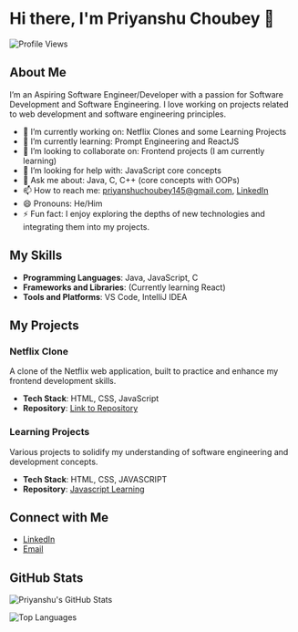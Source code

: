 # Hi there, I'm Priyanshu Choubey 👋

![Profile Views](https://komarev.com/ghpvc/?username=priyanshu-ghub)

## About Me

I’m an Aspiring Software Engineer/Developer with a passion for Software Development and Software Engineering. I love working on projects related to web development and software engineering principles.

- 🔭 I’m currently working on: Netflix Clones and some Learning Projects
- 🌱 I’m currently learning: Prompt Engineering and ReactJS
- 👯 I’m looking to collaborate on: Frontend projects (I am currently learning)
- 🤔 I’m looking for help with: JavaScript core concepts
- 💬 Ask me about: Java, C, C++ (core concepts with OOPs)
- 📫 How to reach me: [priyanshuchoubey145@gmail.com](mailto:priyanshuchoubey145@gmail.com), [LinkedIn](https://www.linkedin.com/in/priyanshu-choubey-170306171/)
- 😄 Pronouns: He/Him
- ⚡ Fun fact: I enjoy exploring the depths of new technologies and integrating them into my projects.

## My Skills

- **Programming Languages**: Java, JavaScript, C
- **Frameworks and Libraries**: (Currently learning React)
- **Tools and Platforms**: VS Code, IntelliJ IDEA

## My Projects

### Netflix Clone

A clone of the Netflix web application, built to practice and enhance my frontend development skills.

- **Tech Stack**: HTML, CSS, JavaScript
- **Repository**: [Link to Repository](#)

### Learning Projects

Various projects to solidify my understanding of software engineering and development concepts.

- **Tech Stack**: HTML, CSS, JAVASCRIPT 
- **Repository**: [Javascript Learning](https://github.com/Priyanshu-ghub/javascript)  

## Connect with Me

- [LinkedIn](https://www.linkedin.com/in/priyanshu-choubey-170306171/)
- [Email](mailto:priyanshuchoubey145@gmail.com)

## GitHub Stats

![Priyanshu's GitHub Stats](https://github-readme-stats.vercel.app/api?username=priyanshu-ghub&show_icons=true&theme=radical)

![Top Languages](https://github-readme-stats.vercel.app/api/top-langs/?username=priyanshuchoubey&layout=compact&theme=radical)


<!--
**Priyanshu-ghub/Priyanshu-ghub** is a ✨ _special_ ✨ repository because its `README.md` (this file) appears on your GitHub profile.

Here are some ideas to get you started:

- 🔭 I’m currently working on ...
- 🌱 I’m currently learning ...
- 👯 I’m looking to collaborate on ...
- 🤔 I’m looking for help with ...
- 💬 Ask me about ...
- 📫 How to reach me: ...
- 😄 Pronouns: ...
- ⚡ Fun fact: ...
-->
